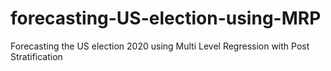 # forecasting-US-election-using-MRP
Forecasting the US election 2020 using Multi Level Regression with Post Stratification

